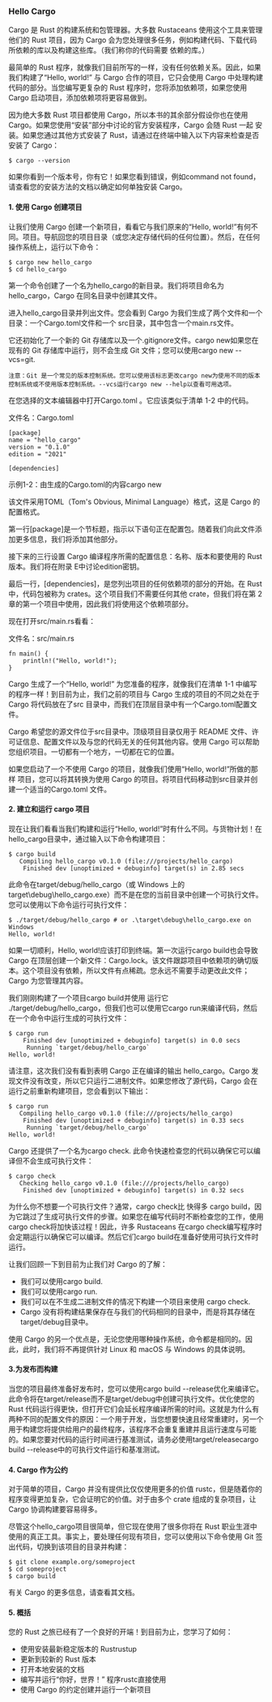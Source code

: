 ### Hello Cargo

Cargo 是 Rust 的构建系统和包管理器。大多数 Rustaceans 使用这个工具来管理他们的 Rust 项目，因为 Cargo 会为您处理很多任务，例如构建代码、下载代码所依赖的库以及构建这些库。（我们称你的代码需要 依赖的库。）

最简单的 Rust 程序，就像我们目前所写的一样，没有任何依赖关系。因此，如果我们构建了“Hello, world!” 与 Cargo 合作的项目，它只会使用 Cargo 中处理构建代码的部分。当您编写更复杂的 Rust 程序时，您将添加依赖项，如果您使用 Cargo 启动项目，添加依赖项将更容易做到。

因为绝大多数 Rust 项目都使用 Cargo，所以本书的其余部分假设你也在使用 Cargo。如果您使用“安装”部分中讨论的官方安装程序，Cargo 会随 Rust 一起 安装。如果您通过其他方式安装了 Rust，请通过在终端中输入以下内容来检查是否安装了 Cargo：

```
$ cargo --version
```

如果你看到一个版本号，你有它！如果您看到错误，例如command not found，请查看您的安装方法的文档以确定如何单独安装 Cargo。

#### 1. 使用 Cargo 创建项目

让我们使用 Cargo 创建一个新项目，看看它与我们原来的“Hello, world!”有何不同。项目。导航回您的项目目录（或您决定存储代码的任何位置）。然后，在任何操作系统上，运行以下命令：

```
$ cargo new hello_cargo
$ cd hello_cargo
```

第一个命令创建了一个名为hello_cargo的新目录。我们将项目命名为hello_cargo，Cargo 在同名目录中创建其文件。

进入hello_cargo目录并列出文件。您会看到 Cargo 为我们生成了两个文件和一个目录：一个Cargo.toml文件和一个 src目录，其中包含一个main.rs文件。

它还初始化了一个新的 Git 存储库以及一个.gitignore文件。cargo new如果您在现有的 Git 存储库中运行，则不会生成 Git 文件；您可以使用cargo new --vcs=git.

```
注意：Git 是一个常见的版本控制系统。您可以使用该标志更改cargo new为使用不同的版本控制系统或不使用版本控制系统。--vcs运行cargo new --help以查看可用选项。
```

在您选择的文本编辑器中打开Cargo.toml 。它应该类似于清单 1-2 中的代码。

文件名：Cargo.toml

```
[package]
name = "hello_cargo"
version = "0.1.0"
edition = "2021"

[dependencies]
```

示例1-2：由生成的Cargo.toml的内容cargo new

该文件采用TOML（Tom's Obvious, Minimal Language）格式，这是 Cargo 的配置格式。

第一行[package]是一个节标题，指示以下语句正在配置包。随着我们向此文件添加更多信息，我们将添加其他部分。

接下来的三行设置 Cargo 编译程序所需的配置信息：名称、版本和要使用的 Rust 版本。我们将在附录 E中讨论edition密钥。

最后一行，[dependencies]，是您列出项目的任何依赖项的部分的开始。在 Rust 中，代码包被称为 crates。这个项目我们不需要任何其他 crate，但我们将在第 2 章的第一个项目中使用，因此我们将使用这个依赖项部分。

现在打开src/main.rs看看：

文件名：src/main.rs

```
fn main() {
    println!("Hello, world!");
}
```

Cargo 生成了一个“Hello, world!” 为您准备的程序，就像我们在清单 1-1 中编写的程序一样！到目前为止，我们之前的项目与 Cargo 生成的项目的不同之处在于 Cargo 将代码放在了src 目录中，而我们在顶层目录中有一个Cargo.toml配置文件。

Cargo 希望您的源文件位于src目录中。顶级项目目录仅用于 README 文件、许可证信息、配置文件以及与您的代码无关的任何其他内容。使用 Cargo 可以帮助您组织项目。一切都有一个地方，一切都在它的位置。

如果您启动了一个不使用 Cargo 的项目，就像我们使用“Hello, world!”所做的那样 项目，您可以将其转换为使用 Cargo 的项目。将项目代码移动到src目录并创建一个适当的Cargo.toml 文件。

#### 2. 建立和运行 cargo 项目

现在让我们看看当我们构建和运行“Hello, world!”时有什么不同。与货物计划！在hello_cargo目录中，通过输入以下命令构建项目：

```
$ cargo build
   Compiling hello_cargo v0.1.0 (file:///projects/hello_cargo)
    Finished dev [unoptimized + debuginfo] target(s) in 2.85 secs
```

此命令在target/debug/hello_cargo（或 Windows 上的target\debug\hello_cargo.exe）而不是在您的当前目录中创建一个可执行文件。您可以使用以下命令运行可执行文件：

```
$ ./target/debug/hello_cargo # or .\target\debug\hello_cargo.exe on Windows
Hello, world!
```

如果一切顺利，Hello, world!应该打印到终端。第一次运行cargo build也会导致 Cargo 在顶层创建一个新文件：Cargo.lock。该文件跟踪项目中依赖项的确切版本。这个项目没有依赖，所以文件有点稀疏。您永远不需要手动更改此文件；Cargo 为您管理其内容。

我们刚刚构建了一个项目cargo build并使用 运行它 ./target/debug/hello_cargo，但我们也可以使用它cargo run来编译代码，然后在一个命令中运行生成的可执行文件：

```
$ cargo run
    Finished dev [unoptimized + debuginfo] target(s) in 0.0 secs
     Running `target/debug/hello_cargo`
Hello, world!
```

请注意，这次我们没有看到表明 Cargo 正在编译的输出 hello_cargo。Cargo 发现文件没有改变，所以它只运行二进制文件。如果您修改了源代码，Cargo 会在运行之前重新构建项目，您会看到以下输出：

```
$ cargo run
   Compiling hello_cargo v0.1.0 (file:///projects/hello_cargo)
    Finished dev [unoptimized + debuginfo] target(s) in 0.33 secs
     Running `target/debug/hello_cargo`
Hello, world!
```

Cargo 还提供了一个名为cargo check. 此命令快速检查您的代码以确保它可以编译但不会生成可执行文件：

```
$ cargo check
   Checking hello_cargo v0.1.0 (file:///projects/hello_cargo)
    Finished dev [unoptimized + debuginfo] target(s) in 0.32 secs
```

为什么你不想要一个可执行文件？通常，cargo check比 快得多 cargo build，因为它跳过了生成可执行文件的步骤。如果您在编写代码时不断检查您的工作，使用cargo check将加快该过程！因此，许多 Rustaceans 在cargo check编写程序时会定期运行以确保它可以编译。然后它们cargo build在准备好使用可执行文件时运行。

让我们回顾一下到目前为止我们对 Cargo 的了解：

- 我们可以使用cargo build.
- 我们可以使用cargo run.
- 我们可以在不生成二进制文件的情况下构建一个项目来使用 cargo check.
- Cargo 没有将构建结果保存在与我们的代码相同的目录中，而是将其存储在target/debug目录中。

使用 Cargo 的另一个优点是，无论您使用哪种操作系统，命令都是相同的。因此，此时，我们将不再提供针对 Linux 和 macOS 与 Windows 的具体说明。

#### 3.为发布而构建

当您的项目最终准备好发布时，您可以使用cargo build --release优化来编译它。此命令将在target/release而不是target/debug中创建可执行文件。优化使您的 Rust 代码运行得更快，但打开它们会延长程序编译所需的时间。这就是为什么有两种不同的配置文件的原因：一个用于开发，当您想要快速且经常重建时，另一个用于构建您将提供给用户的最终程序，该程序不会重复重建并且运行速度与可能的。如果您要对代码的运行时间进行基准测试，请务必使用target/releasecargo build --release中的可执行文件运行和基准测试。

#### 4. Cargo 作为公约

对于简单的项目，Cargo 并没有提供比仅仅使用更多的价值 rustc，但是随着你的程序变得更加复杂，它会证明它的价值。对于由多个 crate 组成的复杂项目，让 Cargo 协调构建要容易得多。

尽管这个hello_cargo项目很简单，但它现在使用了很多你将在 Rust 职业生涯中使用的真正工具。事实上，要处理任何现有项目，您可以使用以下命令使用 Git 签出代码，切换到该项目的目录并构建：

```
$ git clone example.org/someproject
$ cd someproject
$ cargo build
```

有关 Cargo 的更多信息，请查看其文档。

#### 5. 概括

您的 Rust 之旅已经有了一个良好的开端！到目前为止，您学习了如何：

- 使用安装最新稳定版本的 Rustrustup
- 更新到较新的 Rust 版本
- 打开本地安装的文档
- 编写并运行“你好，世界！” 程序rustc直接使用
- 使用 Cargo 的约定创建并运行一个新项目
